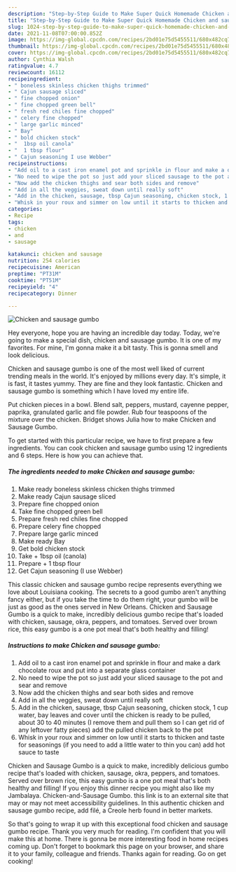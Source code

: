 ```yaml
---
description: "Step-by-Step Guide to Make Super Quick Homemade Chicken and sausage gumbo"
title: "Step-by-Step Guide to Make Super Quick Homemade Chicken and sausage gumbo"
slug: 1024-step-by-step-guide-to-make-super-quick-homemade-chicken-and-sausage-gumbo
date: 2021-11-08T07:00:00.852Z
image: https://img-global.cpcdn.com/recipes/2bd01e75d5455511/680x482cq70/chicken-and-sausage-gumbo-recipe-main-photo.jpg
thumbnail: https://img-global.cpcdn.com/recipes/2bd01e75d5455511/680x482cq70/chicken-and-sausage-gumbo-recipe-main-photo.jpg
cover: https://img-global.cpcdn.com/recipes/2bd01e75d5455511/680x482cq70/chicken-and-sausage-gumbo-recipe-main-photo.jpg
author: Cynthia Walsh
ratingvalue: 4.7
reviewcount: 16112
recipeingredient:
- " boneless skinless chicken thighs trimmed"
- " Cajun sausage sliced"
- " fine chopped onion"
- " fine chopped green bell"
- " fresh red chiles fine chopped"
- " celery fine chopped"
- " large garlic minced"
- " Bay"
- " bold chicken stock"
- "  1bsp oil canola"
- "  1 tbsp flour"
- " Cajun seasoning I use Webber"
recipeinstructions:
- "Add oil to a cast iron enamel pot and sprinkle in flour and make a dark chocolate roux and put into a separate glass container"
- "No need to wipe the pot so just add your sliced sausage to the pot and sear and remove"
- "Now add the chicken thighs and sear both sides and remove"
- "Add in all the veggies, sweat down until really soft"
- "Add in the chicken, sausage, tbsp Cajun seasoning, chicken stock, 1 cup water, bay leaves and cover until the chicken is ready to be pulled, about 30 to 40 minutes (I remove them and pull them so I can get rid of any leftover fatty pieces) add the pulled chicken back to the pot"
- "Whisk in your roux and simmer on low until it starts to thicken and taste for seasonings (if you need to add a little water to thin you can) add hot sauce to taste"
categories:
- Recipe
tags:
- chicken
- and
- sausage

katakunci: chicken and sausage 
nutrition: 254 calories
recipecuisine: American
preptime: "PT31M"
cooktime: "PT51M"
recipeyield: "4"
recipecategory: Dinner

---
```



![Chicken and sausage gumbo](https://img-global.cpcdn.com/recipes/2bd01e75d5455511/680x482cq70/chicken-and-sausage-gumbo-recipe-main-photo.jpg)

Hey everyone, hope you are having an incredible day today. Today, we're going to make a special dish, chicken and sausage gumbo. It is one of my favorites. For mine, I'm gonna make it a bit tasty. This is gonna smell and look delicious.

Chicken and sausage gumbo is one of the most well liked of current trending meals in the world. It's enjoyed by millions every day. It's simple, it is fast, it tastes yummy. They are fine and they look fantastic. Chicken and sausage gumbo is something which I have loved my entire life.

Put chicken pieces in a bowl. Blend salt, peppers, mustard, cayenne pepper, paprika, granulated garlic and file powder. Rub four teaspoons of the mixture over the chicken. Bridget shows Julia how to make Chicken and Sausage Gumbo.


To get started with this particular recipe, we have to first prepare a few ingredients. You can cook chicken and sausage gumbo using 12 ingredients and 6 steps. Here is how you can achieve that.

<!--inarticleads1-->

##### The ingredients needed to make Chicken and sausage gumbo:

1. Make ready  boneless skinless chicken thighs trimmed
1. Make ready  Cajun sausage sliced
1. Prepare  fine chopped onion
1. Take  fine chopped green bell
1. Prepare  fresh red chiles fine chopped
1. Prepare  celery fine chopped
1. Prepare  large garlic minced
1. Make ready  Bay
1. Get  bold chicken stock
1. Take  + 1bsp oil (canola)
1. Prepare  + 1 tbsp flour
1. Get  Cajun seasoning (I use Webber)


This classic chicken and sausage gumbo recipe represents everything we love about Louisiana cooking. The secrets to a good gumbo aren&#39;t anything fancy either, but if you take the time to do them right, your gumbo will be just as good as the ones served in New Orleans. Chicken and Sausage Gumbo is a quick to make, incredibly delicious gumbo recipe that&#39;s loaded with chicken, sausage, okra, peppers, and tomatoes. Served over brown rice, this easy gumbo is a one pot meal that&#39;s both healthy and filling! 

<!--inarticleads2-->

##### Instructions to make Chicken and sausage gumbo:

1. Add oil to a cast iron enamel pot and sprinkle in flour and make a dark chocolate roux and put into a separate glass container
1. No need to wipe the pot so just add your sliced sausage to the pot and sear and remove
1. Now add the chicken thighs and sear both sides and remove
1. Add in all the veggies, sweat down until really soft
1. Add in the chicken, sausage, tbsp Cajun seasoning, chicken stock, 1 cup water, bay leaves and cover until the chicken is ready to be pulled, about 30 to 40 minutes (I remove them and pull them so I can get rid of any leftover fatty pieces) add the pulled chicken back to the pot
1. Whisk in your roux and simmer on low until it starts to thicken and taste for seasonings (if you need to add a little water to thin you can) add hot sauce to taste


Chicken and Sausage Gumbo is a quick to make, incredibly delicious gumbo recipe that&#39;s loaded with chicken, sausage, okra, peppers, and tomatoes. Served over brown rice, this easy gumbo is a one pot meal that&#39;s both healthy and filling! If you enjoy this dinner recipe you might also like my Jambalaya. Chicken-and-Sausage Gumbo. this link is to an external site that may or may not meet accessibility guidelines. In this authentic chicken and sausage gumbo recipe, add filé, a Creole herb found in better markets. 

So that's going to wrap it up with this exceptional food chicken and sausage gumbo recipe. Thank you very much for reading. I'm confident that you will make this at home. There is gonna be more interesting food in home recipes coming up. Don't forget to bookmark this page on your browser, and share it to your family, colleague and friends. Thanks again for reading. Go on get cooking!
